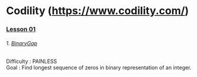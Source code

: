 # Codility (https://www.codility.com/)

### [Lesson 01](https://app.codility.com/programmers/lessons/1-iterations/)

###### 1. [BinaryGap](https://app.codility.com/programmers/lessons/1-iterations/binary_gap/)

Difficulty : PAINLESS  
Goal : Find longest sequence of zeros in binary representation of an integer.
